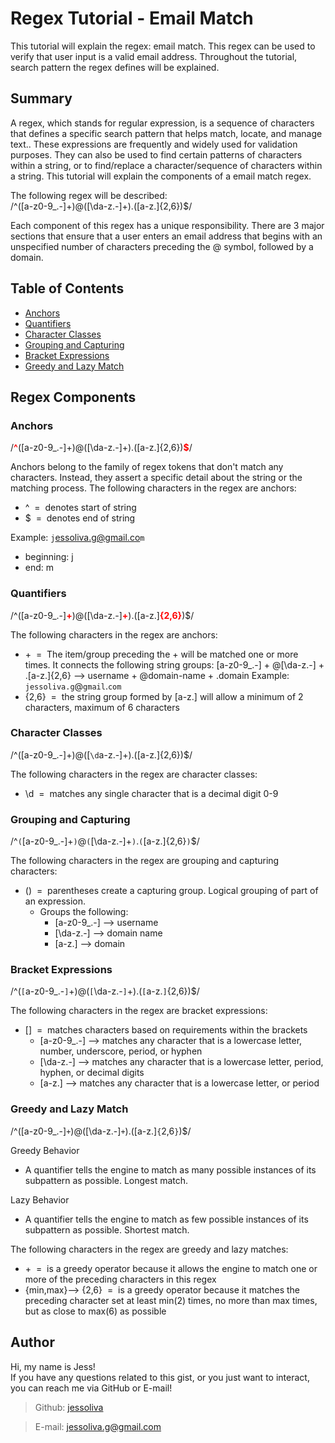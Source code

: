 <style>
r { color: Red }
o { color: Orange }
g { color: Green }
</style>

# Regex Tutorial - Email Match

This tutorial will explain the regex: email match. This regex can be used to verify that user input is a valid email address. Throughout the tutorial, search pattern the regex defines will be explained. 

## Summary

A regex, which stands for regular expression, is a sequence of characters that defines a specific search pattern that helps match, locate, and manage text.. These expressions are frequently and widely used for validation purposes. They can also be used to find certain patterns of characters within a string, or to find/replace a character/sequence of characters within a string. This tutorial will explain the components of a email match regex. </br>

The following regex will be described: </br>
/^([a-z0-9_\.-]+)@([\da-z\.-]+)\.([a-z\.]{2,6})$/

Each component of this regex has a unique responsibility. There are 3 major sections that ensure that a user enters an email address that begins with an unspecified number of characters preceding the @ symbol, followed by a domain.

## Table of Contents

- [Anchors](#anchors)
- [Quantifiers](#quantifiers)
- [Character Classes](#character-classes)
- [Grouping and Capturing](#grouping-and-capturing)
- [Bracket Expressions](#bracket-expressions)
- [Greedy and Lazy Match](#greedy-and-lazy-match)

## Regex Components

### Anchors
/<r>**^**</r>([a-z0-9_\.-]+)@([\da-z\.-]+)\.([a-z\.]{2,6})<r>**$**</r>/

Anchors belong to the family of regex tokens that don't match any characters. Instead, they assert a specific detail about the string or the matching process. The following characters in the regex are anchors:
- ^ &nbsp;=&nbsp; denotes start of string
- $ &nbsp;=&nbsp; denotes end of string

Example: `j`essoliva.g@gmail.co`m` 
- beginning: j
- end: m

### Quantifiers
/^([a-z0-9_\.-]<r>**+</r>**)@([\da-z\.-]<r>**+</r>**)\.([a-z\.]<r>**{2,6}**</r>)$/

The following characters in the regex are anchors: </br>
- \+ &nbsp;=&nbsp; The item/group preceding the \+ will be matched one or more times. It connects the following string groups: [a-z0-9_\.-] + @[\da-z\.-] + .[a-z\.]{2,6} --> username + @domain-name + .domain
Example: `jessoliva.g`@`gmail`.`com`
- {2,6} &nbsp;=&nbsp; the string group formed by [a-z\.] will allow a minimum of 2 characters, maximum of 6 characters 

### Character Classes
/^([a-z0-9_\.-]+)@([`\d`a-z\.-]+)\.([a-z\.]{2,6})$/

The following characters in the regex are character classes: </br>
- \d &nbsp;=&nbsp; matches any single character that is a decimal digit 0-9

### Grouping and Capturing
/^`(`[a-z0-9_\.-]+`)`@`(`[\da-z\.-]+`)`\.`(`[a-z\.]{2,6}`)`$/

The following characters in the regex are grouping and capturing characters: </br>
- () &nbsp;=&nbsp; parentheses create a capturing group. Logical grouping of part of an expression.
    - Groups the following:
        - [a-z0-9_\.-] --> username
        - [\da-z\.-] --> domain name
        - [a-z\.] --> domain

### Bracket Expressions
/^(`[`a-z0-9_\.-`]`+)@(`[`\da-z\.-`]`+)\.(`[`a-z\.`]`{2,6})$/

The following characters in the regex are bracket expressions: </br>
- [] &nbsp;=&nbsp; matches characters based on requirements within the brackets 
    - [a-z0-9_\.-] --> matches any character that is a lowercase letter, number, underscore, period, or hyphen
    - [\da-z\.-] --> matches any character that is a lowercase letter, period, hyphen, or decimal digits 
    - [a-z\.] --> matches any character that is a lowercase letter, or period

### Greedy and Lazy Match
/^([a-z0-9_\.-]`+`)@([\da-z\.-]`+`)\.([a-z\.]`{`2,6`}`)$/

Greedy Behavior
- A quantifier tells the engine to match as many possible instances of its subpattern as possible. Longest match.

Lazy Behavior
- A quantifier tells the engine to match as few possible instances of its subpattern as possible. Shortest match.

The following characters in the regex are greedy and lazy matches: </br>
- \+ &nbsp;=&nbsp; is a greedy operator because it allows the engine to match one or more of the preceding characters in this regex
- {min,max}--> {2,6} &nbsp;=&nbsp; is a greedy operator because it matches the preceding character set at least min(2) times, no more than max times, but as close to max(6) as possible

## Author

Hi, my name is Jess! </br>
If you have any questions related to this gist, or you just want to interact, you can reach me via GitHub or E-mail!

> Github: [jessoliva](https://github.com/jessoliva)

> E-mail: [jessoliva.g@gmail.com](mailto:jess)

